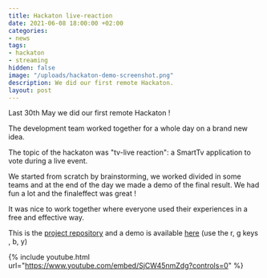 ```yaml
---
title: Hackaton live-reaction
date: 2021-06-08 18:00:00 +02:00
categories:
- news
tags:
- hackaton
- streaming
hidden: false
image: "/uploads/hackaton-demo-screenshot.png"
description: We did our first remote Hackaton.
layout: post
---
```


Last 30th May we did our first remote Hackaton !

The development team worked together for a whole day on a brand new idea.

The topic of the hackaton was "tv-live reaction": a SmartTv application  to vote during a live event.

We started from scratch by brainstorming, we worked divided in some teams and at the end of the day we made a demo of the final result.
We had fun a lot and the finaleffect was great !

It was nice to work together where everyone used their experiences in a free and effective way.

This is the [project repository](https://github.com/Skillbill/hackaton-20210528-tv-live-reaction) and a demo is available [here](https://live-reaction.skillbill.net/) (use the r, g keys , b, y)


{% include youtube.html url="https://www.youtube.com/embed/SjCW45nmZdg?controls=0" %}